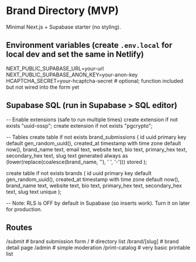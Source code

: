 # Brand Directory (MVP)

Minimal Next.js + Supabase starter (no styling).

## Environment variables (create `.env.local` for local dev and set the same in Netlify)
NEXT_PUBLIC_SUPABASE_URL=your-url
NEXT_PUBLIC_SUPABASE_ANON_KEY=your-anon-key
HCAPTCHA_SECRET=your-hcaptcha-secret  # optional; function included but not wired into the form yet

## Supabase SQL (run in Supabase > SQL editor)
-- Enable extensions (safe to run multiple times)
create extension if not exists "uuid-ossp";
create extension if not exists "pgcrypto";

-- Tables
create table if not exists brand_submissions (
  id uuid primary key default gen_random_uuid(),
  created_at timestamp with time zone default now(),
  brand_name text,
  email text,
  website text,
  bio text,
  primary_hex text,
  secondary_hex text,
  slug text generated always as (lower(replace(coalesce(brand_name, ''), ' ', '-'))) stored
);

create table if not exists brands (
  id uuid primary key default gen_random_uuid(),
  created_at timestamp with time zone default now(),
  brand_name text,
  website text,
  bio text,
  primary_hex text,
  secondary_hex text,
  slug text unique
);

-- Note: RLS is OFF by default in Supabase (so inserts work). Turn it on later for production.

## Routes
/submit         # brand submission form
/               # directory list
/brand/[slug]   # brand detail page
/admin          # simple moderation
/print-catalog  # very basic printable list
